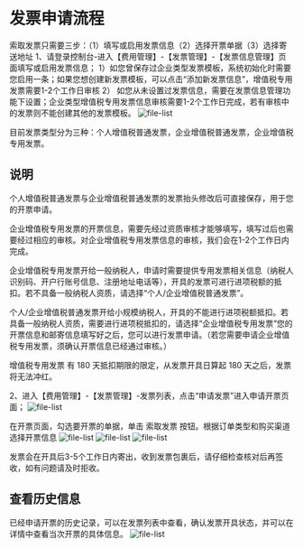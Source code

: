 # 发票申请流程
索取发票只需要三步：（1）填写或启用发票信息（2）选择开票单据（3）选择寄送地址
1、请登录控制台-进入【费用管理】-【发票管理】-【发票信息管理】页面填写或启用发票信息；
1）如您曾保存过企业类型发票模板，系统初始化时需要您启用一条；如果您想创建新发票模板，可以点击“添加新发票信息”，增值税专用发票需要1-2个工作日审核
2） 如您从未设置过发票信息，需要在发票信息管理功能下设置；企业类型增值税专用发票信息审核需要1-2个工作日完成，若有审核中的发票则不能创建其他的发票模板。
![file-list](https://github.com/jdcloudcom/cn/blob/edit/image/billing/%E6%80%BB%E8%A7%881.png)

目前发票类型分为三种：个人增值税普通发票，企业增值税普通发票，企业增值税专用发票。

## 说明
个人增值税普通发票与企业增值税普通发票的发票抬头修改后可直接保存，用于您的开票申请。

企业增值税专用发票的开票信息，需要先经过资质审核才能够填写，填写过后也需要经过相应的审核。对企业增值税专用发票信息的审核，我们会在1-2个工作日内完成。

企业增值税专用发票开给一般纳税人，申请时需要提供专用发票相关信息（纳税人识别码、开户行账号信息、注册地址电话等），开具的发票可进行进项税额的抵扣。若不具备一般纳税人资质，请选择“个人/企业增值税普通发票”。

个人/企业增值税普通发票开给小规模纳税人，开具的不能进行进项税额抵扣。若具备一般纳税人资质，需要进行进项税抵扣的，请选择“企业增值税专用发票”您的开票信息和邮寄信息填写好之后，您可以进行发票申请。（若您需要申请企业增值税专用发票，须确认开票信息已经通过审核。）

增值税专用发票 有 180 天抵扣期限的限定，从发票开具日算起 180 天之后，发票将无法冲红。

2、进入【费用管理】-【发票管理】-发票列表，点击“申请发票”进入申请开票页面；
![file-list](https://github.com/jdcloudcom/cn/blob/edit/image/Invoice/%E7%94%B3%E8%AF%B7%E5%8F%91%E7%A5%A82.jpg)

在开票页面，勾选要开票的单据，单击 索取发票 按钮。根据订单类型和购买渠道选择开票信息
![file-list](https://github.com/jdcloudcom/cn/blob/edit/image/Invoice/%E7%94%B3%E8%AF%B7%E5%8F%91%E7%A5%A83.jpg)
![file-list](https://github.com/jdcloudcom/cn/blob/edit/image/Invoice/%E7%94%B3%E8%AF%B7%E5%8F%91%E7%A5%A84.jpg)
![file-list](https://github.com/jdcloudcom/cn/blob/edit/image/Invoice/%E7%94%B3%E8%AF%B7%E5%8F%91%E7%A5%A85.png)

发票会在开具后3-5个工作日内寄出，收到发票包裹后，请仔细检查核对后再签收，如有问题请及时拒收。

## 查看历史信息
已经申请开票的历史记录，可以在发票列表中查看，确认发票开具状态，并可以在详情中查看当次开票的具体信息。
![file-list](https://github.com/jdcloudcom/cn/blob/edit/image/Invoice/%E7%94%B3%E8%AF%B7%E5%8F%91%E7%A5%A86.jpg)
